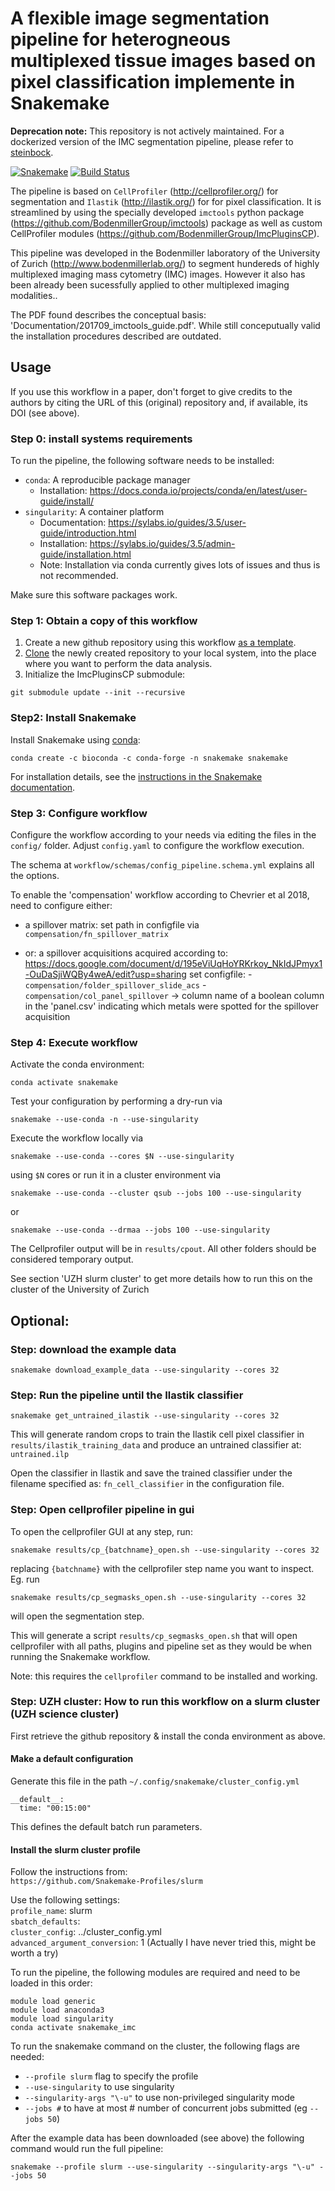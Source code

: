 # A flexible  image segmentation pipeline for heterogneous multiplexed tissue images based on pixel classification implemente in Snakemake

**Deprecation note:** This repository is not actively maintained. For a dockerized version of the IMC segmentation pipeline, 
please refer to [steinbock](https://github.com/BodenmillerGroup/steinbock).

[![Snakemake](https://img.shields.io/badge/snakemake->=5.31.1-brightgreen.svg)](https://snakemake.bitbucket.io)
[![Build Status](https://travis-ci.org/snakemake-workflows/misegmentation.svg?branch=master)](https://travis-ci.org/snakemake-workflows/misegmentation)

The pipeline is based on `CellProfiler` (http://cellprofiler.org/) for segmentation and `Ilastik` (http://ilastik.org/) for
for pixel classification. It is streamlined by using the specially developed `imctools` python package (https://github.com/BodenmillerGroup/imctools) 
package as well as custom CellProfiler modules (https://github.com/BodenmillerGroup/ImcPluginsCP).

This pipeline was developed in the Bodenmiller laboratory of the University of Zurich (http://www.bodenmillerlab.org/) to segment hundereds of highly multiplexed
imaging mass cytometry (IMC) images. However it also has been already been sucessfully applied to other multiplexed
imaging modalities..

The PDF found describes the conceptual basis: 'Documentation/201709_imctools_guide.pdf'. While still conceputually valid the installation procedures described are outdated.

## Usage
If you use this workflow in a paper, don't forget to give credits to the authors by citing the URL of this (original) repository and, if available, its DOI (see above).

### Step 0: install systems requirements
To run the pipeline, the following software needs to be installed:
- `conda`: A reproducible package manager
   - Installation: https://docs.conda.io/projects/conda/en/latest/user-guide/install/
- `singularity`: A container platform
   - Documentation: https://sylabs.io/guides/3.5/user-guide/introduction.html
   - Installation: https://sylabs.io/guides/3.5/admin-guide/installation.html
   - Note: Installation via conda currently gives lots of issues and thus is not recommended.

Make sure this software packages work.

### Step 1: Obtain a copy of this workflow

1. Create a new github repository using this workflow [as a template](https://help.github.com/en/articles/creating-a-repository-from-a-template).
2. [Clone](https://help.github.com/en/articles/cloning-a-repository) the newly created repository
to your local system, into the place where you want to perform the data analysis.
3. Initialize the ImcPluginsCP submodule:
```
git submodule update --init --recursive
```
   
###  Step2: Install Snakemake
Install Snakemake using [conda](https://conda.io/projects/conda/en/latest/user-guide/install/index.html):

    conda create -c bioconda -c conda-forge -n snakemake snakemake
    
For installation details, see the [instructions in the Snakemake documentation](https://snakemake.readthedocs.io/en/stable/getting_started/installation.html).

### Step 3: Configure workflow

Configure the workflow according to your needs via editing the files in the `config/` folder.
Adjust `config.yaml` to configure the workflow execution.

The schema at `workflow/schemas/config_pipeline.schema.yml` explains all the options.

To enable the 'compensation' workflow according to Chevrier et al 2018, need to configure either:
- a spillover matrix: set path in configfile via `compensation/fn_spillover_matrix`

- or: a spillover acquisitions acquired according to: https://docs.google.com/document/d/195eViUqHoYRKrkoy_NkIdJPmyx1-OuDaSjiWQBy4weA/edit?usp=sharing
    set configfile:
        - `compensation/folder_spillover_slide_acs`
        - `compensation/col_panel_spillover` -> column name of a boolean column in the 'panel.csv' indicating
            which metals were spotted for the spillover acquisition

### Step 4: Execute workflow

Activate the conda environment:

    conda activate snakemake

Test your configuration by performing a dry-run via

    snakemake --use-conda -n --use-singularity


Execute the workflow locally via

    snakemake --use-conda --cores $N --use-singularity

using `$N` cores or run it in a cluster environment via

    snakemake --use-conda --cluster qsub --jobs 100 --use-singularity

or

    snakemake --use-conda --drmaa --jobs 100 --use-singularity

The Cellprofiler output will be in `results/cpout`. All other folders should be considered
temporary output.

See section 'UZH slurm cluster' to get more details how to run this on the cluster
of the University of Zurich


## Optional:

### Step: download the example data

```
snakemake download_example_data --use-singularity --cores 32
```

### Step: Run the pipeline until the Ilastik classifier

```
snakemake get_untrained_ilastik --use-singularity --cores 32
```

This will generate random crops to train the Ilastik cell pixel classifier in `results/ilastik_training_data`
and produce an untrained classifier at: `untrained.ilp`

Open the classifier in Ilastik and save the trained classifier under the filename specified as:
`fn_cell_classifier` in the configuration file.

### Step: Open cellprofiler pipeline in gui

To open the cellprofiler GUI at any step, run:
```
snakemake results/cp_{batchname}_open.sh --use-singularity --cores 32
```
replacing `{batchname}` with the cellprofiler step name you want to inspect.
Eg. run
```
snakemake results/cp_segmasks_open.sh --use-singularity --cores 32
```
will open the segmentation step.

This will generate a script `results/cp_segmasks_open.sh` that will open cellprofiler with all
paths, plugins and pipeline set as they would be when running the Snakemake workflow.

Note: this requires the `cellprofiler` command to be installed and working.

### Step: UZH cluster: How to run this workflow on a slurm cluster (UZH science cluster)

First retrieve the github repository & install the conda environment as above.

#### Make a default configuration

Generate this file in the path `~/.config/snakemake/cluster_config.yml`
```
__default__:
  time: "00:15:00"
```
This defines the default batch run parameters.

#### Install the slurm cluster profile

Follow the instructions from:  
`https://github.com/Snakemake-Profiles/slurm`

Use the following settings:  
`profile_name`: slurm  
`sbatch_defaults`:  
`cluster_config`: ../cluster_config.yml  
`advanced_argument_conversion`: 1 (Actually I have never tried this, might be worth a try) 

To run the pipeline, the following modules are required and need to be loaded in this order:
```
module load generic
module load anaconda3 
module load singularity
conda activate snakemake_imc
```


To run the snakemake command on the cluster, the following flags are needed:
- `--profile slurm` flag to specify the profile
- `--use-singularity` to use singularity
- `--singularity-args "\-u"` to use non-privileged singularity mode
- `--jobs #` to have at most # number of concurrent jobs submitted (eg `--jobs 50`)

After the example data has been downloaded (see above) the following command would run the full pipeline:

```
snakemake --profile slurm --use-singularity --singularity-args "\-u" --jobs 50
```

